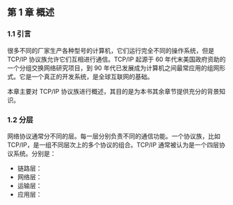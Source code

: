## 第 1 章 概述  

### 1.1 引言

很多不同的厂家生产各种型号的计算机，它们运行完全不同的操作系统，但是 TCP/IP 协议族允许它们互相进行通信。TCP/IP 起源于 60 年代末美国政府资助的一个分组交换网络研究项目，到 90 年代已发展成为计算机之间最常应用的组网形式。它是一个真正的开发系统，是全球互联网的基础。

本章主要对 TCP/IP 协议族进行概述，其目的是为本书其余章节提供充分的背景知识。

### 1.2 分层

网络协议通常分不同的层。每一层分别负责不同的通信功能。一个协议族，比如 TCP/IP，是一组不同层次上的多个协议的组合。TCP/IP 通常被认为是一个四层协议系统。分别是：

* 链路层：
* 网络层：
* 运输层：
* 应用层：

